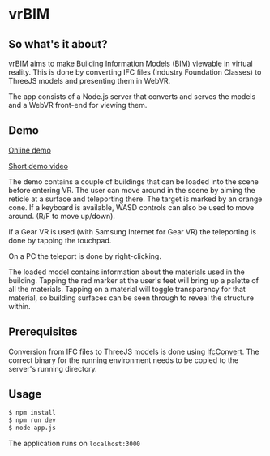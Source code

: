 # vrBIM

## So what's it about?

vrBIM aims to make Building Information Models (BIM) viewable in virtual reality. This is done by converting
IFC files (Industry Foundation Classes) to ThreeJS models and presenting them in WebVR.

The app consists of a Node.js server that converts and serves the models and a WebVR front-end for viewing them.

## Demo

[Online demo](http://52.209.102.7/demo/)

[Short demo video](https://www.youtube.com/watch?v=8FQWpi2sOlY)

The demo contains a couple of buildings that can be loaded into the scene before entering VR.
The user can move around in the scene by aiming the reticle at a surface and teleporting there. The target is
marked by an orange cone. If a keyboard is available, WASD controls can also be used to move around. (R/F to move up/down).

If a Gear VR is used (with Samsung Internet for Gear VR) the teleporting is done by tapping the touchpad.

On a PC the teleport is done by right-clicking.

The loaded model contains information about the materials used in the building. Tapping the red marker at the user's feet will bring up a palette of all the materials. Tapping on a material will toggle transparency for that material, so building surfaces can be seen through to reveal the structure within.

## Prerequisites

Conversion from IFC files to ThreeJS models is done using [IfcConvert](http://ifcopenshell.org/ifcconvert.html).
The correct binary for the running environment needs to be copied to the server's running directory.

## Usage
```bash
$ npm install
$ npm run dev
$ node app.js
```

The application runs on `localhost:3000`
